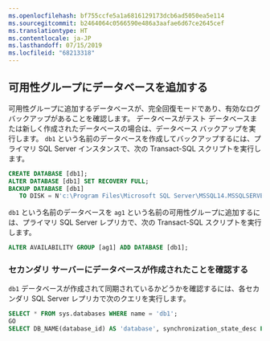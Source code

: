 ```yaml
---
ms.openlocfilehash: bf755ccfe5a1a6816129173dcb6ad5050ea5e114
ms.sourcegitcommit: b2464064c0566590e486a3aafae6d67ce2645cef
ms.translationtype: HT
ms.contentlocale: ja-JP
ms.lasthandoff: 07/15/2019
ms.locfileid: "68213318"
---
```


## <a name="add-a-database-to-the-availability-group"></a>可用性グループにデータベースを追加する

可用性グループに追加するデータベースが、完全回復モードであり、有効なログ バックアップがあることを確認します。 データベースがテスト データベースまたは新しく作成されたデータベースの場合は、データベース バックアップを実行します。 `db1` という名前のデータベースを作成してバックアップするには、プライマリ SQL Server インスタンスで、次の Transact-SQL スクリプトを実行します。

```sql
CREATE DATABASE [db1];
ALTER DATABASE [db1] SET RECOVERY FULL;
BACKUP DATABASE [db1]
   TO DISK = N'c:\Program Files\Microsoft SQL Server\MSSQL14.MSSQLSERVER\MSSQL\Backup\db1.bak';
```

`db1` という名前のデータベースを `ag1` という名前の可用性グループに追加するには、プライマリ SQL Server レプリカで、次の Transact-SQL スクリプトを実行します。

```sql
ALTER AVAILABILITY GROUP [ag1] ADD DATABASE [db1];
```

### <a name="verify-that-the-database-is-created-on-the-secondary-servers"></a>セカンダリ サーバーにデータベースが作成されたことを確認する

`db1` データベースが作成されて同期されているかどうかを確認するには、各セカンダリ SQL Server レプリカで次のクエリを実行します。

```sql
SELECT * FROM sys.databases WHERE name = 'db1';
GO
SELECT DB_NAME(database_id) AS 'database', synchronization_state_desc FROM sys.dm_hadr_database_replica_states;
```
